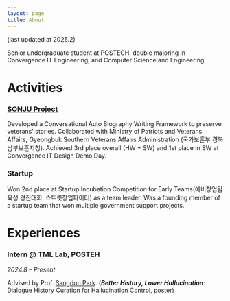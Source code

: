 ```yaml
---
layout: page
title: About
---
```

(last updated at 2025.2)

Senior undergraduate student at POSTECH, double majoring in Convergence IT Engineering, and Computer Science and Engineering.
# **Activities**
### **[SONJU Project][sonju-page]**
Developed a Conversational Auto Biography Writing Framework to preserve veterans' stories. Collaborated with Ministry of Patriots and Veterans Affairs, Gyeongbuk Southern Veterans Affairs Administration (국가보훈부 경북남부보훈지청). Achieved 3rd place overall (HW + SW) and 1st place in SW at Convergence IT Design Demo Day.

### **Startup**
Won 2nd place at Startup Incubation Competition for Early Teams(예비창업팀 육성 경진대회: 스트릿창업파이터) as a team leader. Was a founding member of a startup team that won multiple government support projects.

# **Experiences**

### **Intern @ TML Lab, POSTEH**
*2024.8 – Present*

Advised by Prof. [Sangdon Park][sangdon-park]. (***Better History, Lower Hallucination***: Dialogue History Curation for Hallucination Control, [poster](assets/pdf/better_history_lower_hallucination_poster.pdf))

### **Research & Backend Engineer @ CUPIST**
*2023.2 - 2024.7*

Designed, developed, deployed, operated, and managed a chatbot system to build deeper, longer relationships with users. Integrated image, video, and audio generation to enhance user experience and engagement.

### **Intern @ Samsung Research, AI Methods team**
*2023.1 – 2023.2*

Developed a deep learning-based system using to detect and filter inappropriate gestures of digital humans on Unreal Engine. Contributed to adapting a motion generation model for digital human.

### **KATUSA @ ROK Army & US Army**
*2019.12 – 2021.7*

Served as a [KATUSA][katusa] (Korean Augmentation to the United States Army) at a US Army Combat Engineer Company. Participated in multiple joint filed training exercises with ROK Army providing translation and coordination. Awarded Armed Forces Service Medal ([AFSM][afsm]) for contributions to COVID-19 operations.

# **Education**

### **POSTECH**
*2018.2 – (2025.6, **Expected**)*

BS in Convergence IT Engineering & Computer Science and Engineering

i-Lab Scholarship (Received ₩12,000,000 per year for 3 years and full funding for summer and fall study abroad programs, including flights, housing, and living expenses.)

GPA: 3.76/4.3

### **UC Berkeley**
*2018.9 – 2018.12*

***Fully funded by i-Lab Scholarship.*** DATA STRUCTURE, MULTIVARIABLE CALCULUS, PHYSICS FOR SCIENTISTS AND ENGINEERS, DIRECTED GROUP STUDY FOR UNDERGRADUATES

### **RISD**
*2018.6 – 2018.8*

***Fully funded by i-Lab Scholarship.*** RISD IN ROME: ARTISTIC PRACTICE IN PUBLIC SPACE


# **Skills**
### Language
Korean (native), English (TOFEL iBT 99 @ 2018.2)
### Programming
Python, C/C++, Backend programming

[sonju-page]: https://bigmbigk.github.io/conversational-auto-biography-writing-framework/
[sangdon-park]: https://sangdon.github.io/
[katusa]: https://8tharmy.korea.army.mil/site/about/katusa-soldier-program.asp
[afsm]: https://www.defense.gov/News/Releases/Release/Article/2245043/dod-recognition-for-qualifying-covid-19-operations-and-activities/